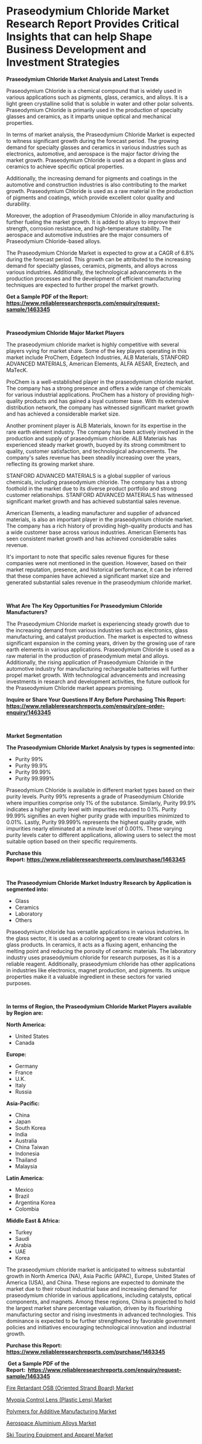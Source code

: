 <p><h1>Praseodymium Chloride Market Research Report Provides Critical Insights that can help Shape Business Development and Investment Strategies</h1></p><p><strong>Praseodymium Chloride Market Analysis and Latest Trends</strong></p>
<p><p>Praseodymium Chloride is a chemical compound that is widely used in various applications such as pigments, glass, ceramics, and alloys. It is a light green crystalline solid that is soluble in water and other polar solvents. Praseodymium Chloride is primarily used in the production of specialty glasses and ceramics, as it imparts unique optical and mechanical properties.</p><p>In terms of market analysis, the Praseodymium Chloride Market is expected to witness significant growth during the forecast period. The growing demand for specialty glasses and ceramics in various industries such as electronics, automotive, and aerospace is the major factor driving the market growth. Praseodymium Chloride is used as a dopant in glass and ceramics to achieve specific optical properties. </p><p>Additionally, the increasing demand for pigments and coatings in the automotive and construction industries is also contributing to the market growth. Praseodymium Chloride is used as a raw material in the production of pigments and coatings, which provide excellent color quality and durability.</p><p>Moreover, the adoption of Praseodymium Chloride in alloy manufacturing is further fueling the market growth. It is added to alloys to improve their strength, corrosion resistance, and high-temperature stability. The aerospace and automotive industries are the major consumers of Praseodymium Chloride-based alloys.</p><p>The Praseodymium Chloride Market is expected to grow at a CAGR of 6.8% during the forecast period. This growth can be attributed to the increasing demand for specialty glasses, ceramics, pigments, and alloys across various industries. Additionally, the technological advancements in the production processes and the development of efficient manufacturing techniques are expected to further propel the market growth.</p></p>
<p><strong>Get a Sample PDF of the Report:&nbsp; <a href="https://www.reliableresearchreports.com/enquiry/request-sample/1463345">https://www.reliableresearchreports.com/enquiry/request-sample/1463345</a></strong></p>
<p>&nbsp;</p>
<p><strong>Praseodymium Chloride Major Market Players</strong></p>
<p><p>The praseodymium chloride market is highly competitive with several players vying for market share. Some of the key players operating in this market include ProChem, Edgetech Industries, ALB Materials, STANFORD ADVANCED MATERIALS, American Elements, ALFA AESAR, Ereztech, and MaTecK. </p><p>ProChem is a well-established player in the praseodymium chloride market. The company has a strong presence and offers a wide range of chemicals for various industrial applications. ProChem has a history of providing high-quality products and has gained a loyal customer base. With its extensive distribution network, the company has witnessed significant market growth and has achieved a considerable market size.</p><p>Another prominent player is ALB Materials, known for its expertise in the rare earth element industry. The company has been actively involved in the production and supply of praseodymium chloride. ALB Materials has experienced steady market growth, buoyed by its strong commitment to quality, customer satisfaction, and technological advancements. The company's sales revenue has been steadily increasing over the years, reflecting its growing market share.</p><p>STANFORD ADVANCED MATERIALS is a global supplier of various chemicals, including praseodymium chloride. The company has a strong foothold in the market due to its diverse product portfolio and strong customer relationships. STANFORD ADVANCED MATERIALS has witnessed significant market growth and has achieved substantial sales revenue.</p><p>American Elements, a leading manufacturer and supplier of advanced materials, is also an important player in the praseodymium chloride market. The company has a rich history of providing high-quality products and has a wide customer base across various industries. American Elements has seen consistent market growth and has achieved considerable sales revenue.</p><p>It's important to note that specific sales revenue figures for these companies were not mentioned in the question. However, based on their market reputation, presence, and historical performance, it can be inferred that these companies have achieved a significant market size and generated substantial sales revenue in the praseodymium chloride market.</p></p>
<p>&nbsp;</p>
<p><strong>What Are The Key Opportunities For Praseodymium Chloride Manufacturers?</strong></p>
<p><p>The Praseodymium Chloride market is experiencing steady growth due to the increasing demand from various industries such as electronics, glass manufacturing, and catalyst production. The market is expected to witness significant expansion in the coming years, driven by the growing use of rare earth elements in various applications. Praseodymium Chloride is used as a raw material in the production of praseodymium metal and alloys. Additionally, the rising application of Praseodymium Chloride in the automotive industry for manufacturing rechargeable batteries will further propel market growth. With technological advancements and increasing investments in research and development activities, the future outlook for the Praseodymium Chloride market appears promising.</p></p>
<p><strong>Inquire or Share Your Questions If Any Before Purchasing This Report: <a href="https://www.reliableresearchreports.com/enquiry/pre-order-enquiry/1463345">https://www.reliableresearchreports.com/enquiry/pre-order-enquiry/1463345</a></strong></p>
<p>&nbsp;</p>
<p><strong>Market Segmentation</strong></p>
<p><strong>The Praseodymium Chloride Market Analysis by types is segmented into:</strong></p>
<p><ul><li>Purity 99%</li><li>Purity 99.9%</li><li>Purity 99.99%</li><li>Purity 99.999%</li></ul></p>
<p><p>Praseodymium Chloride is available in different market types based on their purity levels. Purity 99% represents a grade of Praseodymium Chloride where impurities comprise only 1% of the substance. Similarly, Purity 99.9% indicates a higher purity level with impurities reduced to 0.1%. Purity 99.99% signifies an even higher purity grade with impurities minimized to 0.01%. Lastly, Purity 99.999% represents the highest quality grade, with impurities nearly eliminated at a minute level of 0.001%. These varying purity levels cater to different applications, allowing users to select the most suitable option based on their specific requirements.</p></p>
<p><strong>Purchase this Report:&nbsp;<a href="https://www.reliableresearchreports.com/purchase/1463345">https://www.reliableresearchreports.com/purchase/1463345</a></strong></p>
<p>&nbsp;</p>
<p><strong>The Praseodymium Chloride Market Industry Research by Application is segmented into:</strong></p>
<p><ul><li>Glass</li><li>Ceramics</li><li>Laboratory</li><li>Others</li></ul></p>
<p><p>Praseodymium chloride has versatile applications in various industries. In the glass sector, it is used as a coloring agent to create vibrant colors in glass products. In ceramics, it acts as a fluxing agent, enhancing the melting point and reducing the porosity of ceramic materials. The laboratory industry uses praseodymium chloride for research purposes, as it is a reliable reagent. Additionally, praseodymium chloride has other applications in industries like electronics, magnet production, and pigments. Its unique properties make it a valuable ingredient in these sectors for varied purposes.</p></p>
<p>&nbsp;</p>
<p><strong>In terms of Region, the Praseodymium Chloride Market Players available by Region are:</strong></p>
<p>
    <p> <strong> North America: </strong>
        <ul>
            <li>United States</li>
            <li>Canada</li>
        </ul>
        </p> 
    <p> <strong> Europe: </strong>
        <ul>
            <li>Germany</li>
            <li>France</li>
            <li>U.K.</li>
            <li>Italy</li>
            <li>Russia</li>
        </ul>
        </p> 
    <p> <strong> Asia-Pacific: </strong>
        <ul>
            <li>China</li>
            <li>Japan</li>
            <li>South Korea</li>
            <li>India</li>
            <li>Australia</li>
            <li>China Taiwan</li>
            <li>Indonesia</li>
            <li>Thailand</li>
            <li>Malaysia</li>
        </ul>
        </p> 
    <p> <strong> Latin America: </strong>
        <ul>
            <li>Mexico</li>
            <li>Brazil</li>
            <li>Argentina Korea</li>
            <li>Colombia</li>
        </ul>
        </p> 
    <p> <strong> Middle East & Africa: </strong>
        <ul>
            <li>Turkey</li>
            <li>Saudi</li>
            <li>Arabia</li>
            <li>UAE</li>
            <li>Korea</li>
        </ul>
    </p>
    </p>
<p><p>The praseodymium chloride market is anticipated to witness substantial growth in North America (NA), Asia Pacific (APAC), Europe, United States of America (USA), and China. These regions are expected to dominate the market due to their robust industrial base and increasing demand for praseodymium chloride in various applications, including catalysts, optical components, and magnets. Among these regions, China is projected to hold the largest market share percentage valuation, driven by its flourishing manufacturing sector and rising investments in advanced technologies. This dominance is expected to be further strengthened by favorable government policies and initiatives encouraging technological innovation and industrial growth.</p></p>
<p><strong>Purchase this Report: <a href="https://www.reliableresearchreports.com/purchase/1463345">https://www.reliableresearchreports.com/purchase/1463345</a></strong></p>
<p>&nbsp;<strong>Get a Sample PDF of the Report:&nbsp;&nbsp;<a href="https://www.reliableresearchreports.com/enquiry/request-sample/1463345">https://www.reliableresearchreports.com/enquiry/request-sample/1463345</a></strong></p>
<p><strong></strong></p>
<p><p><a href="https://medium.com/@smriti.reportprime/fire-retardant-osb-oriented-strand-board-market-insight-market-trends-growth-forecasted-from-4fd47b865f6a">Fire Retardant OSB (Oriented Strand Board) Market</a></p><p><a href="https://medium.com/@kartik.reportprime/myopia-control-lens-plastic-lens-market-analysis-and-sze-forecasted-for-period-from-2023-to-2030-5ba795cac1ba">Myopia Control Lens (Plastic Lens) Market</a></p><p><a href="https://github.com/Chiragrp26/Market-Research-Report-List-1/blob/main/polymers-for-additive-manufacturing-market.md">Polymers for Additive Manufacturing Market</a></p><p><a href="https://github.com/AKSHATREPORTPRIME/Market-Research-Report-List-1/blob/main/aerospace-aluminium-alloys-market.md">Aerospace Aluminium Alloys Market</a></p><p><a href="https://medium.com/@yuvicharp23/ski-touring-equipment-and-apparel-market-share-evolution-and-market-growth-trends-2023-2030-f8905a9b98e8">Ski Touring Equipment and Apparel Market</a></p></p>